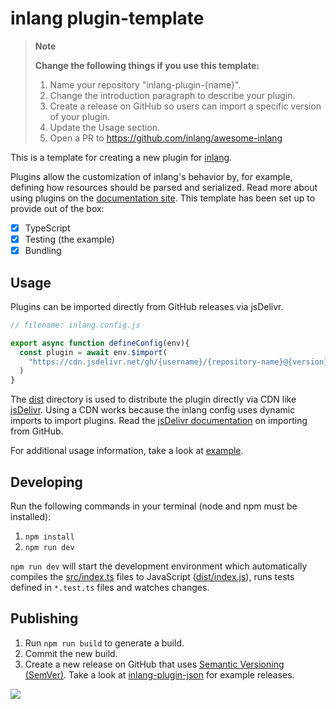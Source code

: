 # inlang plugin-template

> **Note**  
> 
> **Change the following things if you use this template:**
> 1. Name your repository "inlang-plugin-{name}".
> 2. Change the introduction paragraph to describe your plugin.
> 3. Create a release on GitHub so users can import a specific version of your plugin.
> 4. Update the Usage section.
> 5. Open a PR to https://github.com/inlang/awesome-inlang

This is a template for creating a new plugin for [inlang](https://inlang.com).

Plugins allow the customization of inlang's behavior by, for example, defining how resources should be parsed and serialized. Read more about using plugins on the [documentation site](https://inlang.com/documentation/plugins). This template has been set up to provide out of the box:

- [x] TypeScript
- [x] Testing (the example)
- [x] Bundling

## Usage

Plugins can be imported directly from GitHub releases via jsDelivr. 

```js
// filename: inlang.config.js

export async function defineConfig(env){
  const plugin = await env.$import(
    "https://cdn.jsdelivr.net/gh/{username}/{repository-name}@{version}/dist/index.js"
  ) 
}
```

The [dist](./dist/) directory is used to distribute the plugin directly via CDN like [jsDelivr](https://www.jsdelivr.com/). Using a CDN works because the inlang config uses dynamic imports to import plugins. Read the [jsDelivr documentation](https://www.jsdelivr.com/?docs=gh) on importing from GitHub.

For additional usage information, take a look at [example](./example/).

## Developing

Run the following commands in your terminal (node and npm must be installed):

1. `npm install`
2. `npm run dev`

`npm run dev` will start the development environment which automatically compiles the [src/index.ts](./src/index.ts) files to JavaScript ([dist/index.js](dist/index.js)), runs tests defined in `*.test.ts` files and watches changes.

## Publishing

1. Run `npm run build` to generate a build.
2. Commit the new build. 
3. Create a new release on GitHub that uses [Semantic Versioning (SemVer)](https://semver.org/). Take a look at [inlang-plugin-json](https://github.com/samuelstroschein/inlang-plugin-json/releases) for example releases.

![](https://camo.githubusercontent.com/dcc07ce55f0484b41bb7ca0b55bd43475e866521d47f7ce1bf997715416de2e9/68747470733a2f2f63646e2e646973636f72646170702e636f6d2f6174746163686d656e74732f3930323533313033353830363433333238302f313036363736373833363039393338333332362f436c65616e53686f745f323032332d30312d32325f61745f31322e31342e303932782e706e67)
